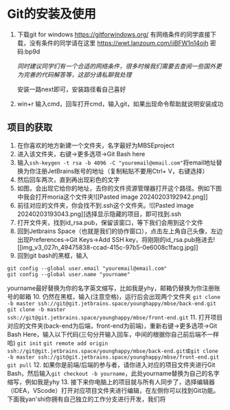 
# Git的安装及使用
1. 下载git for windows https://gitforwindows.org/
	有网络条件的同学直接下载，没有条件的同学请在这里
	https://wwt.lanzoum.com/iiBFW1n14oih  密码:bp9d
	
	*同时建议同学们有一个合适的网络条件，很多时候我们需要去查阅一些国外更为完善的代码解答等，这部分请私聊我处理*
	
	安装一路next即可，安装路径看自己喜好
	
2. win+r 输入cmd，回车打开cmd，输入git，如果出现命令帮助就说明安装成功
## 项目的获取
1. 在你喜欢的地方新建一个文件夹，名字最好为MBSEproject
2. 进入该文件夹，右键->更多选项->Git Bash here
3. 输入`ssh-keygen -t rsa -b 4096 -C "youremail@email.com"`将email地址替换为你注册JetBrains账号的地址（复制粘贴不要用Ctrl+ V，右键选择）
4. 然后回车两次，直到再出现彩色的文字
5. 如图，会出现它给你的地址，去你的文件资源管理器打开这个路径。例如下图中我会打开moria这个文件夹![[Pasted image 20240203192942.png]]
6. 前往对应的文件夹，你会找不到.ssh这个文件夹。![[Pasted image 20240203193043.png]]选择显示隐藏的项目，即可找到.ssh
7. 打开文件夹，找到id_rsa.pub，保留该窗口，等下我们会用到这个文件
8. 回到Jetbrains Space（也就是我们的协作窗口），点击左上角自己头像，左边出现Preferences->Git Keys->Add SSH key，将刚刚的id_rsa.pub拖进去![[img_v3_027n_49475838-ccad-415c-97b5-0e6008c1facg.jpg]]
9. 回到git bash的黑框，输入
```
git config --global user.email "youremail@email.com"
git config --global user.name "yourname"
```
yourname最好替换为你的名字英文缩写，比如我是yhy，邮箱仍替换为你注册账号的邮箱
10. 仍然在黑框，输入(注意空格)，运行后会出现两个文件夹
    ```git clone -b master ssh://git@git.jetbrains.space/younghappy/mbse/back-end.git```
    ```git clone -b master ssh://git@git.jetbrains.space/younghappy/mbse/front-end.git```
11. 打开项目对应的文件夹(back-end为后端，front-end为前端)，重新右键->更多选项->Git Bash Here，输入以下代码(三句分开输入回车，中间的根据你自己前后端不一样哈)
    ```git init```
    ```git remote add origin ssh://git@git.jetbrains.space/younghappy/mbse/back-end.git或git clone -b master ssh://git@git.jetbrains.space/younghappy/mbse/front-end.git```
    ```git pull```
12. 如果你是前端/后端的参与者，请你进入对应的项目文件夹进行Git Bash，然后输入`git checkout -b yourname`，此处yourname替换为自己的名字缩写，例如我是yhy
13. 接下来你电脑上的项目就与所有人同步了，选择编辑器（IDEA，VScode）打开对应项目文件夹进行编辑，在左侧你可以找到Git功能。下面我yan'shi你拥有自己独立的工作分支进行开发，我们将



